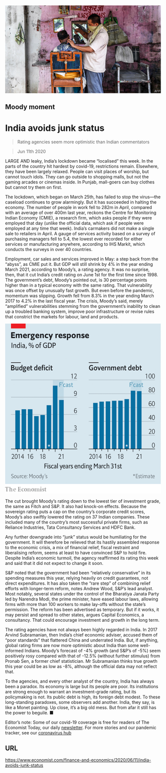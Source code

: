![](./images/20200613_FNP002_0.jpg)

## Moody moment

# India avoids junk status

> Rating agencies seem more optimistic than Indian commentators

> Jun 11th 2020

LARGE AND leaky, India’s lockdown became “localised” this week. In the parts of the country hit hardest by covid-19, restrictions remain. Elsewhere, they have been largely relaxed. People can visit places of worship, but cannot touch idols. They can go outside to shopping malls, but not the gaming arcades or cinemas inside. In Punjab, mall-goers can buy clothes but cannot try them on first.

The lockdown, which began on March 25th, has failed to stop the virus—the caseload continues to grow alarmingly. But it has succeeded in halting the economy. The number of people in work fell to 282m in April, compared with an average of over 400m last year, reckons the Centre for Monitoring Indian Economy (CMIE), a research firm, which asks people if they were employed that day (unlike the official data, which ask if people were employed at any time that week). India’s carmakers did not make a single sale to retailers in April. A gauge of services activity based on a survey of purchasing managers fell to 5.4, the lowest ever recorded for either services or manufacturing anywhere, according to IHS Markit, which conducts the surveys in over 40 countries.

Employment, car sales and services improved in May: a step back from the “abyss”, as CMIE put it. But GDP will still shrink by 4% in the year ending March 2021, according to Moody’s, a rating agency. It was no surprise, then, that it cut India’s credit rating on June 1st for the first time since 1998. The government’s debt, Moody’s pointed out, is 30 percentage points higher than in a typical economy with the same rating. That vulnerability was once offset by unusually fast growth. But even before the pandemic, momentum was slipping. Growth fell from 8.3% in the year ending March 2017 to 4.2% in the last fiscal year. The crisis, Moody’s said, merely “amplified” vulnerabilities stemming from the government’s inability to clean up a troubled banking system, improve poor infrastructure or revise rules that constrict the markets for labour, land and products.

![](./images/20200613_FNC004.png)

The cut brought Moody’s rating down to the lowest tier of investment grade, the same as Fitch and S&P. It also had knock-on effects. Because the sovereign rating puts a cap on the country’s corporate credit scores, Moody’s also swiftly lowered the rating on 37 Indian companies. These included many of the country’s most successful private firms, such as Reliance Industries, Tata Consultancy Services and HDFC Bank.

Any further downgrade into “junk” status would be humiliating for the government. It will therefore be relieved that its hastily assembled response to the economic crisis, a mix of financial relief, fiscal restraint and liberalising reform, seems at least to have convinced S&P to hold fire. Despite India’s economic turmoil, the agency reaffirmed its rating this week and said that it did not expect to change it soon.

S&P noted that the government had been “relatively conservative” in its spending measures this year, relying heavily on credit guarantees, not direct expenditures. It has also taken the “rare step” of combining relief efforts with longer-term reform, notes Andrew Wood, S&P’s lead analyst. Most notably, several states under the control of the Bharatiya Janata Party led by Narendra Modi, the prime minister, have eased labour laws, allowing firms with more than 100 workers to make lay-offs without the state’s permission. The reform has been advertised as temporary. But if it works, it may persist and spread to other states, argues Capital Economics, a consultancy. That could encourage investment and growth in the long term.

The rating agencies have not always been highly regarded in India. In 2017 Arvind Subramanian, then India’s chief economic adviser, accused them of “poor standards” that flattered China and underrated India. But, if anything, global rating firms are now more optimistic about India than some well-informed Indians. Moody’s forecast of -4% growth (and S&P’s of -5%) seem positively rosy compared with that of -12.5% (without further stimulus) from Pronab Sen, a former chief statistician. Mr Subramanian thinks true growth this year could be as low as -8%, although the official data may not reflect that.

To the agencies, and every other analyst of the country, India has always been a paradox. Its economy is large but its people are poor. Its institutions are strong enough to warrant an investment-grade rating, but its policymaking is not. Its public debt is high, its foreign debt modest. To these long-standing paradoxes, some observers add another. India, they say, is like a Monet painting. Up close, it’s a big old mess. But from afar it still has the power to beguile. ■

Editor’s note: Some of our covid-19 coverage is free for readers of The Economist Today, our daily [newsletter](https://www.economist.com/https://my.economist.com/user#newsletter). For more stories and our pandemic tracker, see our [coronavirus hub](https://www.economist.com//news/2020/03/11/the-economists-coverage-of-the-coronavirus)

## URL

https://www.economist.com/finance-and-economics/2020/06/11/india-avoids-junk-status
